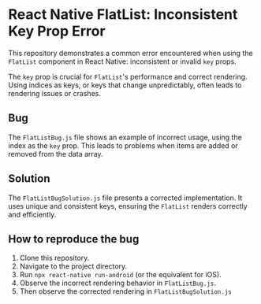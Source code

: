 # React Native FlatList: Inconsistent Key Prop Error

This repository demonstrates a common error encountered when using the `FlatList` component in React Native: inconsistent or invalid `key` props.

The `key` prop is crucial for `FlatList`'s performance and correct rendering.  Using indices as keys, or keys that change unpredictably, often leads to rendering issues or crashes.

## Bug
The `FlatListBug.js` file shows an example of incorrect usage, using the index as the `key` prop. This leads to problems when items are added or removed from the data array.

## Solution
The `FlatListBugSolution.js` file presents a corrected implementation. It uses unique and consistent keys, ensuring the `FlatList` renders correctly and efficiently.

## How to reproduce the bug
1. Clone this repository.
2. Navigate to the project directory.
3. Run `npx react-native run-android` (or the equivalent for iOS).
4. Observe the incorrect rendering behavior in `FlatListBug.js`.
5. Then observe the corrected rendering in `FlatListBugSolution.js`
